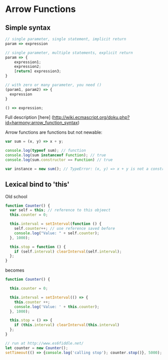 # Arrow Functions

## Simple syntax

```Javascript
// single parameter, single statement, implicit return
param => expression

// single parameter, multiple statements, explicit return
param => {
    expression1;
    expression2;
    [return] expression3;
}

// with zero or many parameter, you need ()
(param1, param2) => { 
  expression 
}

() => expression;
```

Full description [here] (http://wiki.ecmascript.org/doku.php?id=harmony:arrow_function_syntax)

Arrow functions are functions but not newable:

```Javascript
var sum = (x, y) => x + y;

console.log(typeof sum); // function
console.log(sum instanceof Function); // true
console.log(sum.constructor == Function) // true

var instance = new sum(); // TypeError: (x, y) => x + y is not a constructor
```

## Lexical bind to 'this'

Old school

```Javascript
function Counter() {
  var self = this; // reference to this objeect
  this.counter = 0;

  this.interval = setInterval(function () {
    self.counter++; // use reference saved before
    console.log("Value: " + self.counter);
  }, 1000);

  this.stop = function () {
    if (self.interval) clearInterval(self.interval);
  };
}
```

becomes

```Javascript
function Counter() {

  this.counter = 0;

  this.interval = setInterval(() => {
    this.counter ++;
    console.log('Value: ' + this.counter);
  }, 1000);

  this.stop = () => {
    if (this.interval) clearInterval(this.interval)
  }; 
}
```

```Javascript
// run at http://www.es6fiddle.net/
let counter = new Counter();
setTimeout(() => {console.log('calling stop'); counter.stop()}, 5000);
```
